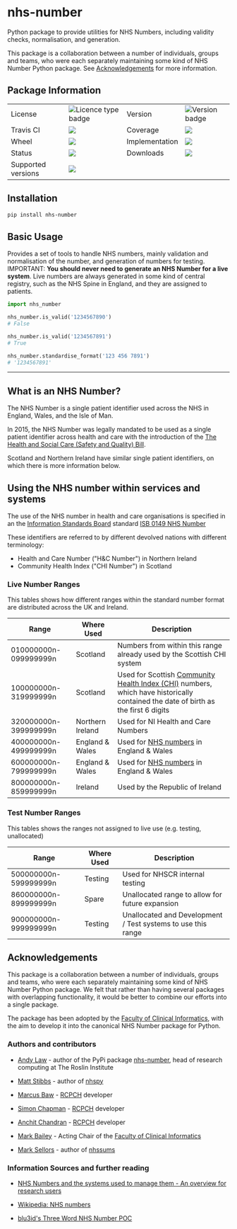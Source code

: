 # nhs-number

Python package to provide utilities for NHS Numbers, including validity checks, normalisation, and generation.

This package is a collaboration between a number of individuals, groups and teams, who were each separately maintaining some kind of NHS Number Python package. See [Acknowledgements](#acknowledgements) for more information.

## Package Information

<table>
    <tr>
        <td>License</td>
        <td><img src="https://img.shields.io/pypi/l/nhs-number" alt="Licence type badge"></td>
        <td>Version</td>
        <td><img src="https://img.shields.io/pypi/v/nhs-number" alt="Version badge"></td>
    </tr>
    <tr>
        <td>Travis CI</td>
        <td><img src='https://www.travis-ci.com/andylaw/NhsNumberChecks.svg?branch=main'></td>
        <td>Coverage</td>
        <td><img src='https://codecov.io/gh/andylaw/NhsNumberChecks/branch/main/graph/badge.svg'></td>
    </tr>
    <tr>
        <td>Wheel</td>
        <td><img src='https://img.shields.io/pypi/wheel/nhs-number'></td>
        <td>Implementation</td>
        <td><img src='https://img.shields.io/pypi/implementation/nhs-number'></td>
    </tr>
    <tr>
        <td>Status</td>
        <td><img src='https://img.shields.io/pypi/status/nhs-number'></td>
        <td>Downloads</td>
        <td><img src='https://img.shields.io/pypi/dm/nhs-number'></td>
    </tr>
    <tr>
        <td>Supported versions</td>
        <td><img src='https://img.shields.io/pypi/pyversions/nhs-number.svg'></td>
    </tr>
</table>

## Installation

```bash
pip install nhs-number
```

## Basic Usage

Provides a set of tools to handle NHS numbers, mainly validation and normalisation of the number, and generation of numbers for testing. IMPORTANT: **You should never need to generate an NHS Number for a live system**. Live numbers are always generated in some kind of central registry, such as the NHS Spine in England, and they are assigned to patients.

```python
import nhs_number

nhs_number.is_valid('1234567890')
# False

nhs_number.is_valid('1234567891')
# True

nhs_number.standardise_format('123 456 7891')
# '1234567891'
```

---

## What is an NHS Number?

The NHS Number is a single patient identifier used across the NHS in England, Wales, and the Isle of Man.

In 2015, the NHS Number was legally mandated to be used as a single patient identifier across health and care with the introduction of the [The Health and Social Care (Safety and Quality) Bill](https://www.digitalhealth.net/2015/10/nhs-number-use-becomes-law/).

Scotland and Northern Ireland have similar single patient identifiers, on which there is more information below.

## Using the NHS number within services and systems

The use of the NHS number in health and care organisations is specified in an the [Information Standards Board](https://digital.nhs.uk/data-and-information/information-standards) standard [ISB 0149 NHS Number](https://digital.nhs.uk/data-and-information/information-standards/information-standards-and-data-collections-including-extractions/publications-and-notifications/standards-and-collections/isb-0149-nhs-number)

These identifiers are referred to by different devolved nations with different terminology:

* Health and Care Number ("H&C Number") in Northern Ireland
* Community Health Index ("CHI Number") in Scotland


### Live Number Ranges

This tables shows how different ranges within the standard number format are distributed across the UK and Ireland.

| Range                 | Where Used       | Description                                                                                                                                                                                            |
| --------------------- | ---------------- | ------------------------------------------------------------------------------------------------------------------------------------------------------------------------------------------------------ |
| 010000000n-099999999n | Scotland         | Numbers from within this range already used by the Scottish CHI system                                                                                                                                 |
| 100000000n-319999999n | Scotland         | Used for Scottish [Community Health Index (CHI)](<https://en.wikipedia.org/wiki/Community_Health_Index_(Scotland)>) numbers, which have historically contained the date of birth as the first 6 digits |
| 320000000n-399999999n | Northern Ireland | Used for NI Health and Care Numbers                                                                                                                                                                    |
| 400000000n-499999999n | England & Wales  | Used for [NHS numbers](https://en.wikipedia.org/wiki/NHS_number) in England & Wales                                                                                                                    |
| 600000000n-799999999n | England & Wales  | Used for [NHS numbers](https://en.wikipedia.org/wiki/NHS_number) in England & Wales                                                                                                                    |
| 800000000n-859999999n | Ireland          | Used by the Republic of Ireland                                                                                                                                                                        |

### Test Number Ranges

This tables shows the ranges not assigned to live use (e.g. testing, unallocated)

| Range                 | Where Used | Description                                                  |
| --------------------- | ---------- | ------------------------------------------------------------ |
| 500000000n-599999999n | Testing    | Used for NHSCR internal testing                              |
| 860000000n-899999999n | Spare      | Unallocated range to allow for future expansion              |
| 900000000n-999999999n | Testing    | Unallocated and Development / Test systems to use this range |


## Acknowledgements

This package is a collaboration between a number of individuals, groups and teams, who were each separately maintaining some kind of NHS Number Python package. We felt that rather than having several packages with overlapping functionality, it would be better to combine our efforts into a single package.

The package has been adopted by the [Faculty of Clinical Informatics](https://www.facultyofclinicalinformatics.org.uk/), with the aim to develop it into the canonical NHS Number package for Python.

### Authors and contributors

* [Andy Law](https://github.com/andylaw) - author of the PyPi package [nhs-number](https://pypi.org/project/nhs-number/), head of research computing at The Roslin Institute

* [Matt Stibbs](https://github.com/mattstibbs) - author of [nhspy](https://pypi.org/project/nhspy/)

* [Marcus Baw](https://github.com/pacharanero) - [RCPCH](https://github.com/rcpch) developer

* [Simon Chapman](https://github.com/eatyourpeas) - [RCPCH](https://github.com/rcpch) developer

* [Anchit Chandran](https://github.com/anchit-chandran) - [RCPCH](https://github.com/rcpch) developer

* [Mark Bailey](https://github.com/Cotswoldsmaker) - Acting Chair of the [Faculty of Clinical Informatics](https://www.facultyofclinicalinformatics.org.uk/)

* [Mark Sellors](https://github.com/sellorm) - author of [nhssums](https://pypi.org/project/nhssums/)


### Information Sources and further reading

* [NHS Numbers and the systems used to manage them - An overview for research users](https://www.closer.ac.uk/wp-content/uploads/CLOSER-NHS-ID-Resource-Report-Apr2018.pdf)

* [Wikipedia: NHS numbers](https://en.wikipedia.org/wiki/NHS_number)

* [blu3id's Three Word NHS Number POC](https://blu3id.uk/posts/three-word-nhs-number)
